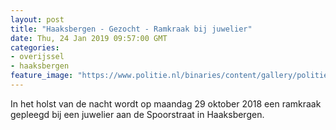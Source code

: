 ```yaml
---
layout: post
title: "Haaksbergen - Gezocht - Ramkraak bij juwelier"
date: Thu, 24 Jan 2019 09:57:00 GMT
categories: 
- overijssel 
- haaksbergen 
feature_image: "https://www.politie.nl/binaries/content/gallery/politie/gezocht/verdachten/2019/januari/02-on/2018488157-1.jpg"
---
```


In het holst van de nacht wordt op maandag 29 oktober 2018 een ramkraak gepleegd bij een juwelier aan de Spoorstraat in Haaksbergen.
